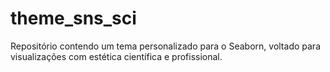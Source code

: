 # theme_sns_sci
Repositório contendo um tema personalizado para o Seaborn, voltado para visualizações com estética científica e profissional.
